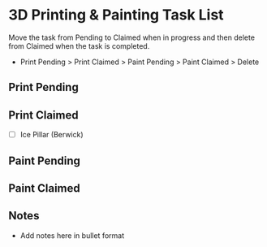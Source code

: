 # 3D Printing & Painting Task List
Move the task from Pending to Claimed when in progress and then delete from Claimed when the task is completed.
- Print Pending > Print Claimed > Paint Pending > Paint Claimed > Delete

## Print Pending

## Print Claimed
- [ ] Ice Pillar (Berwick)

## Paint Pending

## Paint Claimed

## Notes
- Add notes here in bullet format
